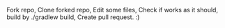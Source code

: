 Fork repo,
Clone forked repo,
Edit some files,
Check if works as it should, build by ./gradlew build,
Create pull request.
:)